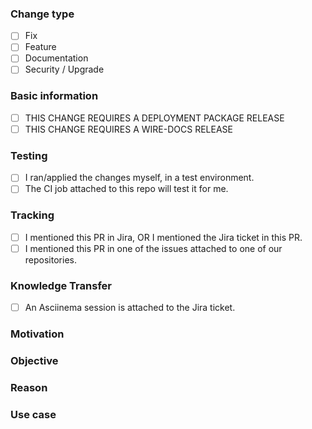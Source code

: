 <!-- In case this addressed an existing issue 
Fixes ${ISSUE_URL}
-->

### Change type

<!-- choose the kind of change this PR introduces -->

* [ ] Fix
* [ ] Feature
* [ ] Documentation
* [ ] Security / Upgrade

### Basic information 

* [ ] THIS CHANGE REQUIRES A DEPLOYMENT PACKAGE RELEASE
* [ ] THIS CHANGE REQUIRES A WIRE-DOCS RELEASE

### Testing

* [ ] I ran/applied the changes myself, in a test environment.
* [ ] The CI job attached to this repo will test it for me.

### Tracking

* [ ] I mentioned this PR in Jira, OR I mentioned the Jira ticket in this PR.
* [ ] I mentioned this PR in one of the issues attached to one of our repositories.

### Knowledge Transfer
* [ ] An Asciinema session is attached to the Jira ticket.

### Motivation

<!--
What is the motivation for introducing this change?
Which scenario(s) is/are addressed by the change?
What problem does the change try to solve? 
-->


### Objective

<!--
What kind behaviour does it change, add, or remove?
How did it behave before? How does it behave now? 
-->


### Reason

<!--
How did you fix the issue?
Why did you solve it this way? 
-->


### Use case

<!--
How is the change used? maybe share some example code.
Does the change introduce any incompatibility?
-->
